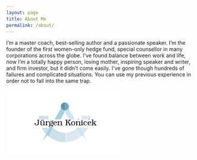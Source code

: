 ```yaml
---
layout: page
title: About Me
permalink: /about/
---
```


I’m a master coach, best-selling author and a passionate speaker. I’m the founder of the first women-only hedge fund, special counsellor in many corporations across the globe. I’ve found balance between work and life, now I’m a totally happy person, loving mother, inspiring speaker and writer, and firm investor, but it didn’t come easily. I've gone though hundreds of failures and complicated situations. You can use my previous experience in order not to fall into the same trap.

![Logo](/images/Signatur_JKonicek.png)

